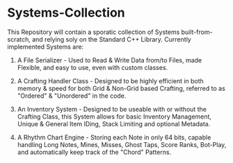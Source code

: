 # Systems-Collection
This Repository will contain a sporatic collection of Systems built-from-scratch, and relying soly on the Standard C++ Library.
Currently implemented Systems are:

1. A File Serializer - Used to Read & Write Data from/to Files, made Flexible, and easy to use, even with custom classes.

2. A Crafting Handler Class - Designed to be highly efficient in both memory & speed for both Grid & Non-Grid based Crafting, referred to as "Ordered" & "Unordered" in the code.

3. An Inventory System - Designed to be useable with or without the Crafting Class, this System allows for basic Inventory Management, Unique & General Item IDing, Stack Limiting and optional Metadata.

4. A Rhythm Chart Engine - Storing each Note in only 64 bits, capable handling Long Notes, Mines, Misses, Ghost Taps, Score Ranks, Bot-Play, and automatically keep track of the "Chord" Patterns.
